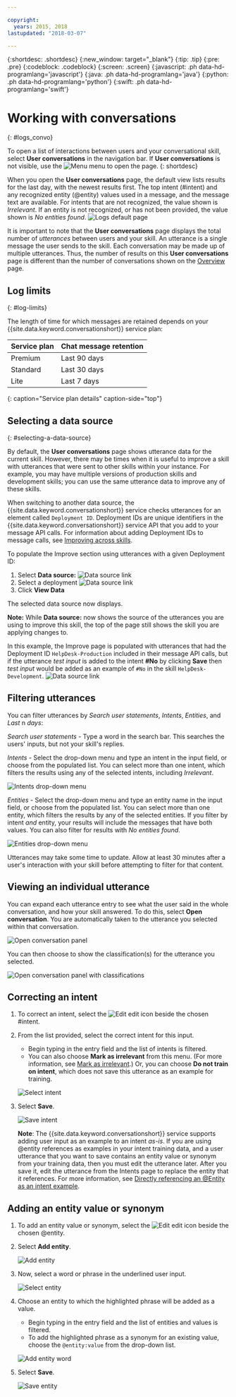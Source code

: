 ```yaml
---

copyright:
  years: 2015, 2018
lastupdated: "2018-03-07"

---
```


{:shortdesc: .shortdesc}
{:new_window: target="_blank"}
{:tip: .tip}
{:pre: .pre}
{:codeblock: .codeblock}
{:screen: .screen}
{:javascript: .ph data-hd-programlang='javascript'}
{:java: .ph data-hd-programlang='java'}
{:python: .ph data-hd-programlang='python'}
{:swift: .ph data-hd-programlang='swift'}

# Working with conversations
{: #logs_convo}

To open a list of interactions between users and your conversational skill, select **User conversations** in the navigation bar. If **User conversations** is not visible, use the ![Menu](images/Menu_16.png) menu to open the page.
{: shortdesc}

When you open the **User conversations** page, the default view lists results for the last day, with the newest results first. The top intent (#intent) and any recognized entity (@entity) values used in a message, and the message text are available. For intents that are not recognized, the value shown is *Irrelevant*. If an entity is not recognized, or has not been provided, the value shown is *No entities found*.
![Logs default page](images/logs_page1.png)

It is important to note that the **User conversations** page displays the total number of *utterances* between users and your skill. An utterance is a single message the user sends to the skill. Each conversation may be made up of multiple utterances. Thus, the number of results on this **User conversations** page is different than the number of conversations shown on the [Overview](logs_oview.html) page.

## Log limits
{: #log-limits}

The length of time for which messages are retained depends on your {{site.data.keyword.conversationshort}} service plan:

  Service plan                         | Chat message retention
  ------------------------------------ | ------------------------------------
  Premium                              | Last 90 days
  Standard                             | Last 30 days
  Lite                                 | Last 7 days
  {: caption="Service plan details" caption-side="top"}

## Selecting a data source
{: #selecting-a-data-source}

By default, the **User conversations** page shows utterance data for the current skill. However, there may be times when it is useful to improve a skill with utterances that were sent to other skills within your instance. For example, you may have multiple versions of production skills and development skills; you can use the same utterance data to improve any of these skills.

When switching to another data source, the {{site.data.keyword.conversationshort}} service checks utterances for an element called `Deployment ID`. Deployment IDs are unique identifiers in the {{site.data.keyword.conversationshort}} service API that you add to your message API calls. For information about adding Deployment IDs to message calls, see [Improving across skills](logs.html#deploy_id).

To populate the Improve section using utterances with a given Deployment ID:

1.  Select **Data source:**
    ![Data source link](images/data_source_1.png)
1.  Select a deployment
    ![Data source link](images/data_source_2.png)
1.  Click **View Data**

The selected data source now displays.

**Note:** While **Data source:** now shows the source of the utterances you are using to improve this skill, the top of the page still shows the skill you are applying changes to.

In this example, the Improve page is populated with utterances that had the Deployment ID `HelpDesk-Production` included in their message API calls, but if the utterance *test input* is added to the intent **#No** by clicking **Save** then *test input* would be added as an example of `#No` in the skill `HelpDesk-Development`.
![Data source link](images/data_source_3.png)

## Filtering utterances

You can filter utterances by *Search user statements*, *Intents*, *Entities*, and *Last* n *days*:

*Search user statements* - Type a word in the search bar. This searches the users' inputs, but not your skill's replies.

*Intents* - Select the drop-down menu and type an intent in the input field, or choose from the populated list. You can select more than one intent, which filters the results using any of the selected intents, including *Irrelevant*.

![Intents drop-down menu](images/intents_filter.png)

*Entities* - Select the drop-down menu and type an entity name in the input field, or choose from the populated list. You can select more than one entity, which filters the results by any of the selected entities. If you filter by intent *and* entity, your results will include the messages that have both values. You can also filter for results with *No entities found*.

![Entities drop-down menu](images/entities_filter.png)

Utterances may take some time to update. Allow at least 30 minutes after a user's interaction with your skill before attempting to filter for that content.

## Viewing an individual utterance
You can expand each utterance entry to see what the user said in the whole conversation, and how your skill answered. To do this, select **Open conversation**. You are automatically taken to the utterance you selected within that conversation.

![Open conversation panel](images/open_convo.png)

You can then choose to show the classification(s) for the utterance you selected.

![Open conversation panel with classifications](images/open_convo_classes.png)

## Correcting an intent

1.  To correct an intent, select the ![Edit](images/edit_icon.png) edit icon beside the chosen #intent.
1.  From the list provided, select the correct intent for this input.
    - Begin typing in the entry field and the list of intents is filtered.
    - You can also choose **Mark as irrelevant** from this menu. (For more information, see [Mark as irrelevant](intents.html#mark-irrelevant).) Or, you can choose **Do not train on intent**, which does not save this utterance as an example for training.

    ![Select intent](images/select_intent.png)
1.  Select **Save**.

    ![Save intent](images/save_intent.png)

    **Note**: The {{site.data.keyword.conversationshort}} service supports adding user input as an example to an intent *as-is*. If you are using @entity references as examples in your intent training data, and a user utterance that you want to save contains an entity value or synonym from your training data, then you must edit the utterance later. After you save it, edit the utterance from the Intents page to replace the entity that it references. For more information, see [Directly referencing an @Entity as an intent example](intents.html#entity-as-example).

## Adding an entity value or synonym

1.  To add an entity value or synonym, select the ![Edit](images/edit_icon.png) edit icon beside the chosen @entity.
1.  Select **Add entity**.

    ![Add entity](images/add_entity.png)
1.  Now, select a word or phrase in the underlined user input.

    ![Select entity](images/select_entity.png)
1.  Choose an entity to which the highlighted phrase will be added as a value.
    - Begin typing in the entry field and the list of entities and values is filtered.
    - To add the highlighted phrase as a synonym for an existing value, choose the `@entity:value` from the drop-down list.

    ![Add entity word](images/add_entity_word.png)
1.  Select **Save**.

    ![Save entity](images/add_entity_save.png)
